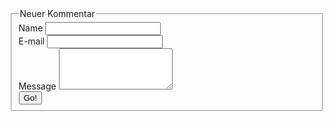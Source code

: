 <div id="comments">
    <form class="form js-form" method="POST" action="https://api.staticman.net/v2/entry/gcworld/gcMods-Website/master/comments">
      <div class="form__spinner mdl-spinner mdl-spinner--single-color mdl-js-spinner is-active"></div>
      <fieldset>
        <!-- Form Name -->
        <legend>Neuer Kommentar</legend>
        <input name="options[redirect]" type="hidden" value="{{ page.slug }}">
        <!-- e.g. "2016-01-02-this-is-a-post" -->
        <input name="options[slug]" type="hidden" value="{{ page.slug }}">
        <div class="form-group">
          <label for="name">Name</label>
          <input id="name" class="form-control" name="fields[name]" type="text">
        </div>
        <div class="form-group">
          <label for="email">E-mail</label>
          <input id="email" class="form-control" name="fields[email]" type="email">
        </div>
        <div class="form-group">
          <label for="message">Message</label>
          <textarea id="message" class="form-control" rows="4" name="fields[usermessage]"></textarea>
        </div>
        <button class="btn btn-default" type="submit">Go!</button>
      </fieldset>
    </form>
</div>
<script>
(function ($) {
  var $comments = $('.js-comments');

  $('.js-form').submit(function () {
    var form = this;

    $(form).addClass('form--loading');

    $.ajax({
      type: $(this).attr('method'),
      url: $(this).attr('action'),
      data: $(this).serialize(),
      contentType: 'application/x-www-form-urlencoded',
      success: function (data) {
        showModal('Review submitted', 'Thanks for your review! It will show on the site once it has been approved. You can see the pull request <a href="https://github.com/eduardoboucas/popcorn/pulls">here</a>.');
        $(form).removeClass('form--loading');
      },
      error: function (err) {
        console.log(err);
        showModal('Error', 'Sorry, there was an error with the submission!');
        $(form).removeClass('form--loading');
      }
    });

    return false;
  });

  $('.js-close-modal').click(function () {
    $('body').removeClass('show-modal');
  });

  function showModal(title, message) {
    $('.js-modal-title').text(title);
    $('.js-modal-text').html(message);

    $('body').addClass('show-modal');
  }
})(jQuery);
</script>
